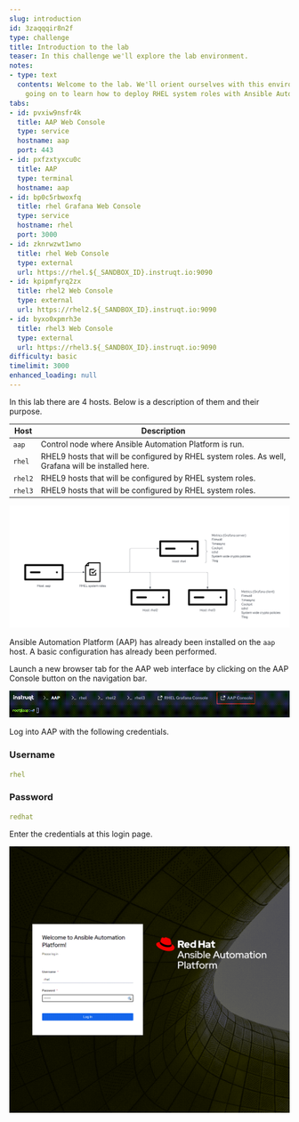 ```yaml
---
slug: introduction
id: 3zaqqqir8n2f
type: challenge
title: Introduction to the lab
teaser: In this challenge we'll explore the lab environment.
notes:
- type: text
  contents: Welcome to the lab. We'll orient ourselves with this environment before
    going on to learn how to deploy RHEL system roles with Ansible Automation Platform.
tabs:
- id: pvxiw9nsfr4k
  title: AAP Web Console
  type: service
  hostname: aap
  port: 443
- id: pxfzxtyxcu0c
  title: AAP
  type: terminal
  hostname: aap
- id: bp0c5rbwoxfq
  title: rhel Grafana Web Console
  type: service
  hostname: rhel
  port: 3000
- id: zknrwzwt1wno
  title: rhel Web Console
  type: external
  url: https://rhel.${_SANDBOX_ID}.instruqt.io:9090
- id: kpipmfyrq2zx
  title: rhel2 Web Console
  type: external
  url: https://rhel2.${_SANDBOX_ID}.instruqt.io:9090
- id: byxo0xpmrh3e
  title: rhel3 Web Console
  type: external
  url: https://rhel3.${_SANDBOX_ID}.instruqt.io:9090
difficulty: basic
timelimit: 3000
enhanced_loading: null
---
```

In this lab there are 4 hosts. Below is a description of them and their purpose.

| Host | Description |
|------|-----------------------------------------------------|
| `aap` | Control node where Ansible Automation Platform is run.|
| `rhel` | RHEL9 hosts that will be configured by RHEL system roles. As well, Grafana will be installed here.      |
| `rhel2` | RHEL9 hosts that will be configured by RHEL system roles.      |
| `rhel3` | RHEL9 hosts that will be configured by RHEL system roles.      |

![aap lab](../assets/aaplab.png)

Ansible Automation Platform (AAP) has already been installed on the `aap` host. A basic configuration has already been performed.

Launch a new browser tab for the AAP web interface by clicking on the AAP Console button on the navigation bar.

![aap button](../assets/aapbutton.png)

Log into AAP with the following credentials.

### Username

```yaml
rhel
```

### Password

```yaml
redhat
```

Enter the credentials at this login page.

![login](../assets/loginmenu.png)
